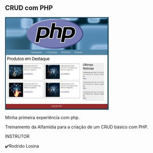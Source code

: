 ## CRUD com PHP

![Screenshot_2](https://github.com/FB-5/CRUD_PHP/blob/main/img/Crud_Php.jpg)

Minha primeira experiência com php.

Treinamento da Alfamídia para a criação de um CRUD básico com PHP.

INSTRUTOR 

✔️Rodrido Losina

